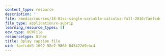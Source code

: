 ```yaml
---
content_type: resource
description: ''
file: /media/courses/18-01sc-single-variable-calculus-fall-2010/faefcdd3169258e29860843422d9ebc4_BSqNgPkeWIM.vtt
file_type: application/x-subrip
learning_resource_types: []
ocw_type: OCWFile
resourcetype: Other
title: 3play caption file
uid: faefcdd3-1692-58e2-9860-843422d9ebc4
---
```

